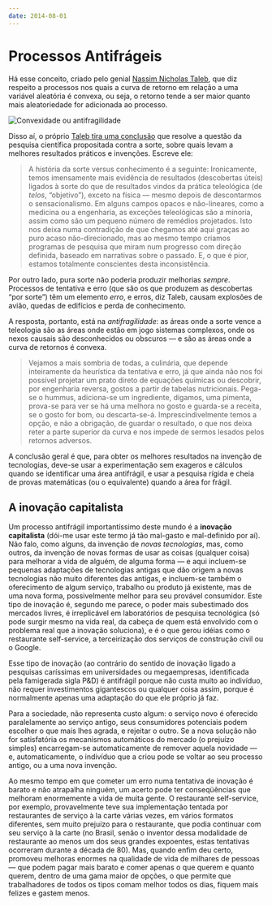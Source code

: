 ```yaml
---
date: 2014-08-01
---
```


# Processos Antifrágeis


Há esse conceito, criado pelo genial [Nassim Nicholas Taleb](http://www.edge.org/memberbio/nassim_nicholas_taleb), que diz respeito a processos nos quais a curva de retorno em relação a uma variável aleatória é convexa, ou seja, o retorno tende a ser maior quanto mais aleatoriedade for adicionada ao processo.

![Convexidade ou antifragilidade](http://i.imgur.com/qgdCJrB.jpg)

Disso aí, o próprio [Taleb tira uma conclusão](http://wayback.archive.org/web/20130407070713/http://www.edge.org/conversation/understanding-is-a-poor-substitute-for-convexity-antifragility) que resolve a questão da pesquisa científica propositada contra a sorte, sobre quais levam a melhores resultados práticos e invenções. Escreve ele:

> A história da sorte versus conhecimento é a seguinte: Ironicamente, temos imensamente mais evidência de resultados (descobertas úteis) ligados à sorte do que de resultados vindos da prática teleológica (de _telos_, “objetivo”), exceto na física — mesmo depois de descontarmos o sensacionalismo. Em alguns campos opacos e não-lineares, como a medicina ou a engenharia, as exceções teleológicas são a minoria, assim como são um pequeno número de remédios projetados. Isto nos deixa numa contradição de que chegamos até aqui graças ao puro acaso não-direcionado, mas ao mesmo tempo criamos programas de pesquisa que miram num progresso com direção definida, baseado em narrativas sobre o passado. E, o que é pior, estamos totalmente conscientes desta inconsistência.

Por outro lado, pura sorte não poderia produzir melhorias _sempre_. Processos de tentativa e erro (que são os que produzem as descobertas “por sorte”) têm um elemento _erro_, e erros, diz Taleb, causam explosões de avião, quedas de edifícios e perda de conhecimento.

A resposta, portanto, está na _antifragilidade_: as áreas onde a sorte vence a teleologia são as áreas onde estão em jogo sistemas complexos, onde os nexos causais são desconhecidos ou obscuros — e são as áreas onde a curva de retornos é convexa.

> Vejamos a mais sombria de todas, a culinária, que depende inteiramente da heurística da tentativa e erro, já que ainda não nos foi possível projetar um prato direto de equações químicas ou descobrir, por engenharia reversa, gostos a partir de tabelas nutricionais. Pega-se o hummus, adiciona-se um ingrediente, digamos, uma pimenta, prova-se para ver se há uma melhora no gosto e guarda-se a receita, se o gosto for bom, ou descarta-se-á. Imprescindivelmente temos a opção, e não a obrigação, de guardar o resultado, o que nos deixa reter a parte superior da curva e nos impede de sermos lesados pelos retornos adversos.

A conclusão geral é que, para obter os melhores resultados na invenção de tecnologias, deve-se usar a experimentação sem exageros e cálculos quando se identificar uma área antifrágil, e usar a pesquisa rígida e cheia de provas matemáticas (ou o equivalente) quando a área for frágil.

## A inovação capitalista

Um processo antifrágil importantíssimo deste mundo é a **inovação capitalista** (dói-me usar este termo já tão mal-gasto e mal-definido por aí). Não falo, como alguns, da invenção de _novas tecnologias_, mas, como outros, da invenção de novas formas de usar as coisas (qualquer coisa) para melhorar a vida de alguém, de alguma forma — e aqui incluem-se pequenas adaptações de tecnologias antigas que dão origem a novas tecnologias não muito diferentes das antigas, e incluem-se também o oferecimento de algum serviço, trabalho ou produto já existente, mas de uma nova forma, possivelmente melhor para seu provável consumidor. Este tipo de inovação é, segundo me parece, o poder mais subestimado dos mercados livres, é irreplicável em laboratórios de pesquisa tecnológica (só pode surgir mesmo na vida real, da cabeça de quem está envolvido com o problema real que a inovação soluciona), e é o que gerou idéias como o restaurante self-service, a terceirização dos serviços de construção civil ou o Google.

Esse tipo de inovação (ao contrário do sentido de inovação ligado a pesquisas caríssimas em universidades ou megaempresas, identificada pela famigerada sigla P&amp;D) é antifrágil porque não custa muito ao indivíduo, não requer investimentos gigantescos ou qualquer coisa assim, porque é normalmente apenas uma adaptação do que ele próprio já faz.

Para a sociedade, não representa custo algum: o serviço novo é oferecido paralelamente ao serviço antigo, seus consumidores potenciais podem escolher o que mais lhes agrada, e rejeitar o outro. Se a nova solução não for satisfatória os mecanismos automáticos do mercado (o prejuízo simples) encarregam-se automaticamente de remover aquela novidade — e, automaticamente, o indivíduo que a criou pode se voltar ao seu processo antigo, ou a uma nova invenção.

Ao mesmo tempo em que cometer um erro numa tentativa de inovação é barato e não atrapalha ninguém, um acerto pode ter conseqüências que melhoram enormemente a vida de muita gente. O restaurante self-service, por exemplo, provavelmente teve sua implementação tentada por restaurantes de serviço à la carte várias vezes, em vários formatos diferentes, sem muito prejuízo para o restaurante, que podia continuar com seu serviço à la carte (no Brasil, senão o inventor dessa modalidade de restaurante ao menos um dos seus grandes expoentes, estas tentativas ocorreram durante a década de 80). Mas, quando enfim deu certo, promoveu melhoras enormes na qualidade de vida de milhares de pessoas — que podem pagar mais barato e comer apenas o que querem e quanto querem, dentro de uma gama maior de opções, o que permite que trabalhadores de todos os tipos comam melhor todos os dias, fiquem mais felizes e gastem menos.
